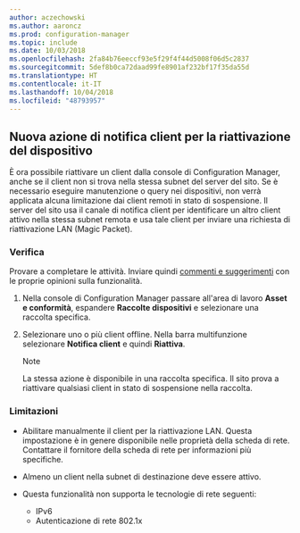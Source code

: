 ```yaml
---
author: aczechowski
ms.author: aaroncz
ms.prod: configuration-manager
ms.topic: include
ms.date: 10/03/2018
ms.openlocfilehash: 2fa84b76eeccf93e5f29f4f44d5008f06d5c2837
ms.sourcegitcommit: 5def8b0ca72daad99fe8901af232bf17f35da55d
ms.translationtype: HT
ms.contentlocale: it-IT
ms.lasthandoff: 10/04/2018
ms.locfileid: "48793957"
---
```

## <a name="bkmk_wakeup"></a> Nuova azione di notifica client per la riattivazione del dispositivo
<!--1317364-->

È ora possibile riattivare un client dalla console di Configuration Manager, anche se il client non si trova nella stessa subnet del server del sito. Se è necessario eseguire manutenzione o query nei dispositivi, non verrà applicata alcuna limitazione dai client remoti in stato di sospensione. Il server del sito usa il canale di notifica client per identificare un altro client attivo nella stessa subnet remota e usa tale client per inviare una richiesta di riattivazione LAN (Magic Packet).


### <a name="try-it-out"></a>Verifica

Provare a completare le attività. Inviare quindi [commenti e suggerimenti](/sccm/core/understand/find-help#product-feedback) con le proprie opinioni sulla funzionalità.

1. Nella console di Configuration Manager passare all'area di lavoro **Asset e conformità**, espandere **Raccolte dispositivi** e selezionare una raccolta specifica.  

2. Selezionare uno o più client offline. Nella barra multifunzione selezionare **Notifica client** e quindi **Riattiva**.  

    > [!Note]  
    > La stessa azione è disponibile in una raccolta specifica. Il sito prova a riattivare qualsiasi client in stato di sospensione nella raccolta.  


### <a name="limitations"></a>Limitazioni

- Abilitare manualmente il client per la riattivazione LAN. Questa impostazione è in genere disponibile nelle proprietà della scheda di rete. Contattare il fornitore della scheda di rete per informazioni più specifiche.  

- Almeno un client nella subnet di destinazione deve essere attivo. 

- Questa funzionalità non supporta le tecnologie di rete seguenti:  
    - IPv6
    - Autenticazione di rete 802.1x 


